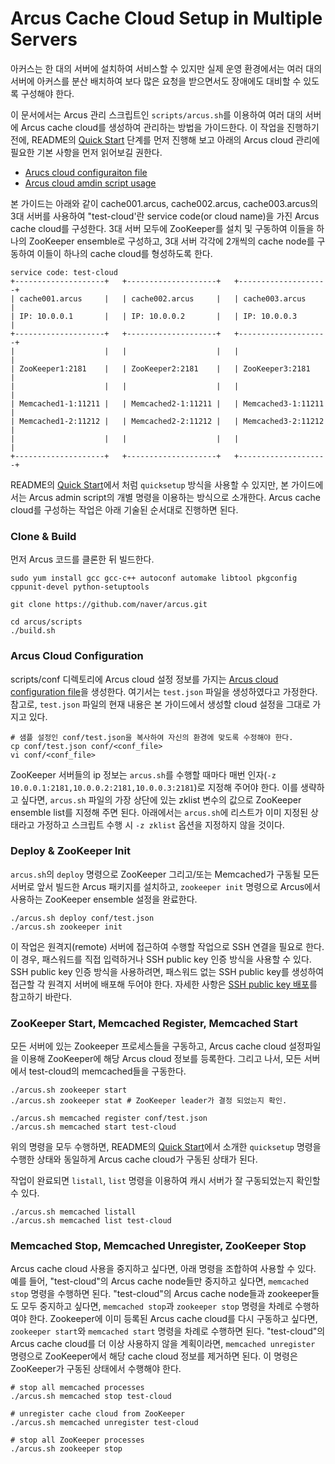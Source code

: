 Arcus Cache Cloud Setup in Multiple Servers
===========================================

아커스는 한 대의 서버에 설치하여 서비스할 수 있지만
실제 운영 환경에서는 여러 대의 서버에 아커스를 분산 배치하여
보다 많은 요청을 받으면서도 장애에도 대비할 수 있도록 구성해야 한다.

이 문서에서는 Arcus 관리 스크립트인 `scripts/arcus.sh`를 이용하여
여러 대의 서버에 Arcus cache cloud를 생성하여 관리하는 방법을 가이드한다.
이 작업을 진행하기 전에,
README의 [Quick Start][readme-quick-start] 단계를 먼저 진행해 보고
아래의 Arcus cloud 관리에 필요한 기본 사항을 먼저 읽어보길 권한다.

* [Arucs cloud configuraiton file](arcus-cloud-configuration-file.md)
* [Arcus cloud amdin script usage](arcus-admin-script-usage.md)

본 가이드는 아래와 같이 cache001.arcus, cache002.arcus, cache003.arcus의 3대 서버를 사용하여
"test-cloud'란 service code(or cloud name)을 가진 Arcus cache cloud를 구성한다.
3대 서버 모두에 ZooKeeper를 설치 및 구동하여 이들을 하나의 ZooKeeper ensemble로 구성하고,
3대 서버 각각에 2개씩의 cache node를 구동하여 이들이 하나의 cache cloud를 형성하도록 한다.

```
service code: test-cloud
+--------------------+   +--------------------+   +--------------------+
| cache001.arcus     |   | cache002.arcus     |   | cache003.arcus     |
| IP: 10.0.0.1       |   | IP: 10.0.0.2       |   | IP: 10.0.0.3       |
+--------------------+   +--------------------+   +--------------------+
|                    |   |                    |   |                    |
| ZooKeeper1:2181    |   | ZooKeeper2:2181    |   | ZooKeeper3:2181    |
|                    |   |                    |   |                    |
| Memcached1-1:11211 |   | Memcached2-1:11211 |   | Memcached3-1:11211 |
| Memcached1-2:11212 |   | Memcached2-2:11212 |   | Memcached3-2:11212 |
|                    |   |                    |   |                    |
+--------------------+   +--------------------+   +--------------------+
```

README의 [Quick Start][readme-quick-start]에서 처럼 `quicksetup` 방식을 사용할 수 있지만,
본 가이드에서는 Arcus admin script의 개별 명령을 이용하는 방식으로 소개한다.
Arcus cache cloud를 구성하는 작업은 아래 기술된 순서대로 진행하면 된다.

### Clone & Build

먼저 Arcus 코드를 클론한 뒤 빌드한다.

```
sudo yum install gcc gcc-c++ autoconf automake libtool pkgconfig cppunit-devel python-setuptools

git clone https://github.com/naver/arcus.git

cd arcus/scripts
./build.sh
```

### Arcus Cloud Configuration

scripts/conf 디렉토리에 Arcus cloud 설정 정보를 가지는
[Arcus cloud configuration file](arcus-cloud-configuration-file.md)을 생성한다.
여기서는 `test.json` 파일을 생성하였다고 가정한다.
참고로, `test.json` 파일의 현재 내용은 본 가이드에서 생성할 cloud 설정을 그대로 가지고 있다.

```
# 샘플 설정인 conf/test.json을 복사하여 자신의 환경에 맞도록 수정해야 한다.
cp conf/test.json conf/<conf_file>
vi conf/<conf_file>
```

ZooKeeper 서버들의 ip 정보는 `arcus.sh`를 수행할 때마다 매번 인자(`-z 10.0.0.1:2181,10.0.0.2:2181,10.0.0.3:2181`)로 지정해 주어야 한다.
이를 생략하고 싶다면, `arcus.sh` 파일의 가장 상단에 있는 zklist 변수의 값으로
ZooKeeper ensemble list를 지정해 주면 된다.
아래에서는 `arcus.sh`에 리스트가 이미 지정된 상태라고 가정하고
스크립트 수행 시 `-z zklist` 옵션을 지정하지 않을 것이다.

### Deploy & ZooKeeper Init

`arcus.sh`의 `deploy` 명령으로 ZooKeeper 그리고/또는 Memcached가 구동될 모든 서버로
앞서 빌드한 Arcus 패키지를 설치하고,
`zookeeper init` 명령으로 Arcus에서 사용하는 ZooKeeper ensemble 설정을 완료한다.

```
./arcus.sh deploy conf/test.json
./arcus.sh zookeeper init
```

이 작업은 원격지(remote) 서버에 접근하여 수행할 작업으로 SSH 연결을 필요로 한다.
이 경우, 패스워드를 직접 입력하거나 SSH public key 인증 방식을 사용할 수 있다.
SSH public key 인증 방식을 사용하려면, 패스워드 없는 SSH public key를 생성하여
접근할 각 원격지 서버에 배포해 두어야 한다.
자세한 사항은 [SSH public key 배포](deploy-ssh-public-key.md)를 참고하기 바란다.

### ZooKeeper Start, Memcached Register, Memcached Start

모든 서버에 있는 Zookeeper 프로세스들을 구동하고,
Arcus cache cloud 설정파일을 이용해 ZooKeeper에 해당 Arcus cloud 정보를 등록한다.
그리고 나서, 모든 서버에서 test-cloud의 memcached들을 구동한다.

```
./arcus.sh zookeeper start
./arcus.sh zookeeper stat # ZooKeeper leader가 결정 되었는지 확인.

./arcus.sh memcached register conf/test.json
./arcus.sh memcached start test-cloud
```

위의 명령을 모두 수행하면, 
README의 [Quick Start][readme-quick-start]에서 소개한 `quicksetup` 명령을 수행한 상태와
동일하게 Arcus cache cloud가 구동된 상태가 된다.

작업이 완료되면 `listall`, `list` 명령을 이용하여 캐시 서버가 잘 구동되었는지 확인할 수 있다.

```
./arcus.sh memcached listall
./arcus.sh memcached list test-cloud
```

### Memcached Stop, Memcached Unregister, ZooKeeper Stop

Arcus cache cloud 사용을 중지하고 싶다면, 아래 명령을 조합하여 사용할 수 있다.
예를 들어, "test-cloud"의 Arcus cache node들만 중지하고 싶다면, `memcached stop` 명령을 수행하면  된다.
"test-cloud"의 Arcus cache node들과 zookeeper들도 모두 중지하고 싶다면,
`memcached stop`과 `zookeeper stop` 명령을 차례로 수행하여야 한다.
Zookeeper에 이미 등록된 Arcus cache cloud를 다시 구동하고 싶다면,
`zookeeper start`와 `memcached start` 명령을 차례로 수행하면 된다.
"test-cloud"의 Arcus cache cloud를 더 이상 사용하지 않을 계획이라면,
`memcached unregister` 명령으로 ZooKeeper에서 해당 cache cloud 정보를 제거하면 된다.
이 명령은 ZooKeeper가 구동된 상태에서 수행해야 한다.

```
# stop all memcached processes
./arcus.sh memcached stop test-cloud

# unregister cache cloud from ZooKeeper
./arcus.sh memcached unregister test-cloud

# stop all ZooKeeper processes
./arcus.sh zookeeper stop
```

<!-- Reference Links -->

[readme-quick-start]: ../README.md#quick-start
